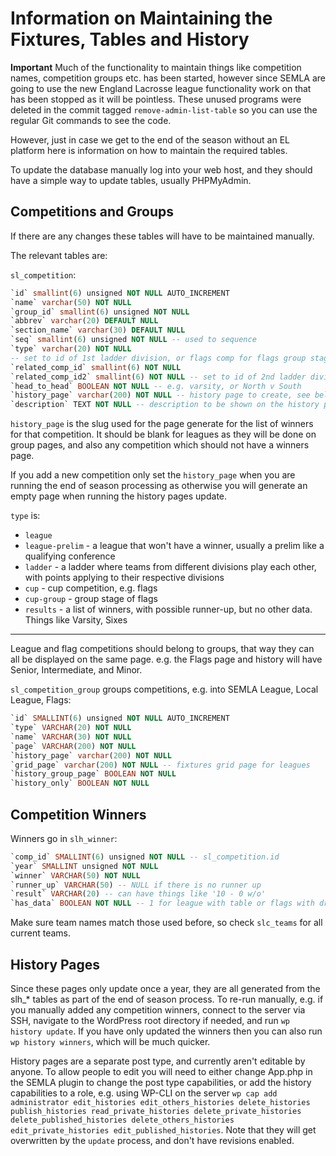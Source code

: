 # Information on Maintaining the Fixtures, Tables and History

**Important** Much of the functionality to maintain things like competition names, competition groups etc. has been started, however since SEMLA are going to use the new England Lacrosse league functionality work on that has been stopped as it will be pointless. These unused programs were deleted in the commit tagged `remove-admin-list-table` so you can use the regular Git commands to see the code.

However, just in case we get to the end of the season without an EL platform here is information on how to maintain the required tables.

To update the database manually log into your web host, and they should have a simple way to update tables, usually PHPMyAdmin.

## Competitions and Groups

If there are any changes these tables will have to be maintained manually.

The relevant tables are:

`sl_competition`:

```sql
`id` smallint(6) unsigned NOT NULL AUTO_INCREMENT
`name` varchar(50) NOT NULL
`group_id` smallint(6) unsigned NOT NULL
`abbrev` varchar(20) DEFAULT NULL
`section_name` varchar(30) DEFAULT NULL
`seq` smallint(6) unsigned NOT NULL -- used to sequence
`type` varchar(20) NOT NULL
-- set to id of 1st ladder division, or flags comp for flags group stage
`related_comp_id` smallint(6) NOT NULL
`related_comp_id2` smallint(6) NOT NULL -- set to id of 2nd ladder division
`head_to_head` BOOLEAN NOT NULL -- e.g. varsity, or North v South
`history_page` varchar(200) NOT NULL -- history page to create, see below
`description` TEXT NOT NULL -- description to be shown on the history page
```

`history_page` is the slug used for the page generate for the list of winners
for that competition. It should be blank for leagues as they will be done on
group pages, and also
any competition which should not have a winners page.

If you add a new competition only set the `history_page` when you are running the end of season
processing as otherwise you will generate an empty page when running the history pages update.

`type` is:

* `league`
* `league-prelim` - a league that won't have a winner, usually a prelim like a qualifying conference
* `ladder` - a ladder where teams from different divisions play each other, with points applying to their respective divisions
* `cup` - cup competition, e.g. flags
* `cup-group` - group stage of flags
* `results` - a list of winners, with possible runner-up, but no other data. Things like Varsity, Sixes

---

League and flag competitions should belong to groups, that way they can all be displayed on the same page. e.g. the Flags page and history will have Senior, Intermediate, and Minor.

`sl_competition_group` groups competitions, e.g. into SEMLA League, Local League, Flags:

```sql
`id` SMALLINT(6) unsigned NOT NULL AUTO_INCREMENT
`type` VARCHAR(20) NOT NULL
`name` VARCHAR(30) NOT NULL
`page` VARCHAR(200) NOT NULL
`history_page` varchar(200) NOT NULL
`grid_page` varchar(200) NOT NULL -- fixtures grid page for leagues
`history_group_page` BOOLEAN NOT NULL
`history_only` BOOLEAN NOT NULL
```

## Competition Winners

Winners go in `slh_winner`:

```sql
`comp_id` SMALLINT(6) unsigned NOT NULL -- sl_competition.id
`year` SMALLINT unsigned NOT NULL
`winner` VARCHAR(50) NOT NULL
`runner_up` VARCHAR(50) -- NULL if there is no runner up
`result` VARCHAR(20) -- can have things like '10 - 0 w/o'
`has_data` BOOLEAN NOT NULL -- 1 for league with table or flags with draw, 0 otherwise
```

Make sure team names match those used before, so check `slc_teams` for all current teams.

## History Pages

Since these pages only update once a year, they are all generated from the slh_* tables as part of the end of season process. To re-run manually, e.g. if you manually added any competition winners, connect to the server via SSH, navigate to the WordPress root directory if needed, and run `wp history update`. If you have only updated the winners then you can also run `wp history winners`, which will be much quicker.

History pages are a separate post type, and currently aren't editable by anyone. To allow people to edit you will need to either change App.php in the SEMLA plugin to change the post type capabilities, or add the history capabilities to a role, e.g. using WP-CLI on the server `wp cap add administrator edit_histories edit_others_histories delete_histories publish_histories read_private_histories delete_private_histories delete_published_histories delete_others_histories edit_private_histories edit_published_histories`. Note that they will get overwritten by the `update` process, and don't have revisions enabled.
